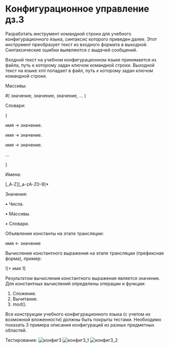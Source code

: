 # Конфигурационное управление дз.3
Разработать инструмент командной строки для учебного конфигурационного 
языка, синтаксис которого приведен далее. Этот инструмент преобразует текст из 
входного формата в выходной. Синтаксические ошибки выявляются с выдачей 
сообщений.

Входной текст на учебном конфигурационном языке принимается из 
файла, путь к которому задан ключом командной строки. Выходной текст на 
языке xml попадает в файл, путь к которому задан ключом командной строки.

Массивы:

#( значение, значение, значение, ... )

Словари:

{

 имя -> значение.
 
 имя -> значение.
 
 имя -> значение.
 
 ...
 
}

Имена:

[_A-Z][_a-zA-Z0-9]*

Значения:

• Числа.

• Массивы.

• Словари.

Объявление константы на этапе трансляции:

имя <- значение

Вычисление константного выражения на этапе трансляции (префиксная 
форма), пример:

![+ имя 1]

Результатом вычисления константного выражения является значение.
Для константных вычислений определены операции и функции:

1. Сложение.
2. Вычитание.
3. mod().
   
Все конструкции учебного конфигурационного языка (с учетом их 
возможной вложенности) должны быть покрыты тестами. Необходимо показать 3 
примера описания конфигураций из разных предметных областей.

Тестирование:
![конфиг3](https://github.com/user-attachments/assets/61c764dc-38df-49d6-ada5-9f62e66e4463)
![конфиг3_1](https://github.com/user-attachments/assets/d4e5d0f1-634e-40f8-b34f-4d601e6ac23e)
![конфиг3_2](https://github.com/user-attachments/assets/35714f57-7fc1-41aa-99ec-20d07af1d321)



